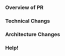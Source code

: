 ### Overview of PR
<!-- Give a general overivew of the PR -->
<!-- * Please fill out the overview of this PR -->
<!-- * Ex: added this and such -->

### Technical Changs

<!-- Explain any technical changes here, if any-->
<!-- List what you changed, for example added functions to this file. The functionalities should be included as well-->

### Architecture Changes

<!-- Explain any architecture changes here, if any-->
<!-- List what you changed, for example added new routes. A high level description is preferred-->

### Help!

<!-- Asking for help! Make sure to give good Pull Request overview -->
